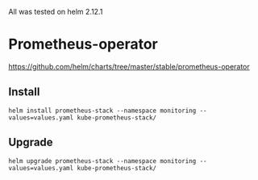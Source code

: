 All was tested on helm 2.12.1

# Prometheus-operator

https://github.com/helm/charts/tree/master/stable/prometheus-operator

## Install

```
helm install prometheus-stack --namespace monitoring --values=values.yaml kube-prometheus-stack/
```

## Upgrade

```
helm upgrade prometheus-stack --namespace monitoring --values=values.yaml kube-prometheus-stack/
```
